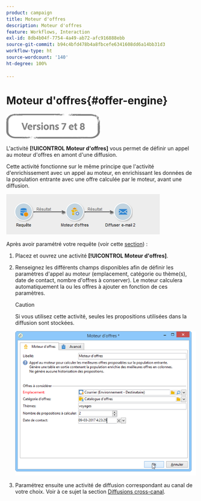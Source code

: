 ```yaml
---
product: campaign
title: Moteur d'offres
description: Moteur d'offres
feature: Workflows, Interaction
exl-id: 8db4b04f-7754-4a49-ab72-afc916888ebb
source-git-commit: b94c4bfd478b4a8fbcefe6341608dd6a14bb31d3
workflow-type: ht
source-wordcount: '140'
ht-degree: 100%

---
```


# Moteur d&#39;offres{#offer-engine}

![](../../assets/common.svg)

L&#39;activité **[!UICONTROL Moteur d&#39;offres]** vous permet de définir un appel au moteur d&#39;offres en amont d&#39;une diffusion.

Cette activité fonctionne sur le même principe que l&#39;activité d&#39;enrichissement avec un appel au moteur, en enrichissant les données de la population entrante avec une offre calculée par le moteur, avant une diffusion.

![](assets/int_offerengine_activity2.png)

Après avoir paramétré votre requête (voir cette [section](query.md)) :

1. Placez et ouvrez une activité **[!UICONTROL Moteur d&#39;offres]**.
1. Renseignez les différents champs disponibles afin de définir les paramètres d&#39;appel au moteur (emplacement, catégorie ou thème(s), date de contact, nombre d&#39;offres à conserver). Le moteur calculera automatiquement la ou les offres à ajouter en fonction de ces paramètres.

   >[!CAUTION]
   >
   >Si vous utilisez cette activité, seules les propositions utilisées dans la diffusion sont stockées.

   ![](assets/int_offerengine_activity1.png)

1. Paramétrez ensuite une activité de diffusion correspondant au canal de votre choix. Voir à ce sujet la section [Diffusions cross-canal](cross-channel-deliveries.md).
